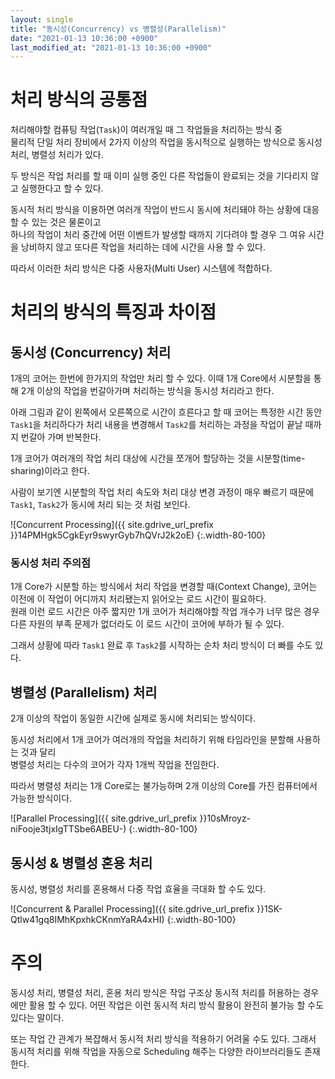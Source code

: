 ```yaml
---
layout: single
title: "동시성(Concurrency) vs 병렬성(Parallelism)"
date: "2021-01-13 10:36:00 +0900"
last_modified_at: "2021-01-13 10:36:00 +0900"
---
```

# 처리 방식의 공통점

처리해야할 컴퓨팅 작업(`Task`)이 여러개일 때 그 작업들을 처리하는 방식 중<br/>
물리적 단일 처리 장비에서 2가지 이상의 작업을 동시적으로 실행하는 방식으로 동시성 처리, 병렬성 처리가 있다.

두 방식은 작업 처리를 할 때 이미 실행 중인 다른 작업들이 완료되는 것을 기다리지 않고 실행한다고 할 수 있다.

동시적 처리 방식을 이용하면 여러개 작업이 반드시 동시에 처리돼야 하는 상황에 대응 할 수 있는 것은 물론이고<br/>
하나의 작업이 처리 중간에 어떤 이벤트가 발생할 때까지 기다려야 할 경우 그 여유 시간을 낭비하지 않고
또다른 작업을 처리하는 데에 시간을 사용 할 수 있다.

따라서 이러한 처리 방식은 다중 사용자(Multi User) 시스템에 적합하다.

# 처리의 방식의 특징과 차이점

## 동시성 (Concurrency) 처리

1개의 코어는 한번에 한가지의 작업만 처리 할 수 있다.
이때 1개 Core에서 시분할을 통해 2개 이상의 작업을 번갈아가며 처리하는 방식을 동시성 처리라고 한다.

아래 그림과 같이 왼쪽에서 오른쪽으로 시간이 흐른다고 할 때 코어는 특정한 시간 동안 `Task1`을 처리하다가
처리 내용을 변경해서 `Task2`를 처리하는 과정을 작업이 끝날 때까지 번갈아 가며 반복한다.

1개 코어가 여러개의 작업 처리 대상에 시간을 쪼개어 할당하는 것을 시분할(time-sharing)이라고 한다.

사람이 보기엔 시분할의 작업 처리 속도와 처리 대상 변경 과정이 매우 빠르기 때문에
`Task1`, `Task2`가 동시에 처리 되는 것 처럼 보인다.

![Concurrent Processing]({{ site.gdrive_url_prefix }}14PMHgk5CgkEyr9swyrGyb7hQVrJ2k2oE)
{:.width-80-100}

### 동시성 처리 주의점

1개 Core가 시분할 하는 방식에서 처리 작업을 변경할 때(Context Change),
코어는 이전에 이 작업이 어디까지 처리됐는지 읽어오는 로드 시간이 필요하다.<br/>
원래 이런 로드 시간은 아주 짧지만 1개 코어가 처리해야할 작업 개수가 너무 많은 경우
다른 자원의 부족 문제가 없더라도 이 로드 시간이 코어에 부하가 될 수 있다.

그래서 상황에 따라 `Task1` 완료 후 `Task2`를 시작하는 순차 처리 방식이 더 빠를 수도 있다.

## 병렬성 (Parallelism) 처리

2개 이상의 작업이 동일한 시간에 실제로 동시에 처리되는 방식이다.

동시성 처리에서 1개 코어가 여러개의 작업을 처리하기 위해 타임라인을 분할해 사용하는 것과 달리<br/>
병렬성 처리는 다수의 코어가 각자 1개씩 작업을 전임한다.

따라서 병렬성 처리는 1개 Core로는 불가능하며 2개 이상의 Core를 가진 컴퓨터에서 가능한 방식이다.

![Parallel Processing]({{ site.gdrive_url_prefix }}10sMroyz-niFooje3tjxIgTTSbe6ABEU-)
{:.width-80-100}

## 동시성 & 병렬성 혼용 처리

동시성, 병렬성 처리를 혼용해서 다중 작업 효율을 극대화 할 수도 있다.

![Concurrent & Parallel Processing]({{ site.gdrive_url_prefix }}1SK-Qtlw41gq8IMhKpxhkCKnmYaRA4xHI)
{:.width-80-100}

# 주의

동시성 처리, 병렬성 처리, 혼용 처리 방식은 작업 구조상 동시적 처리를 허용하는 경우에만 활용 할 수 있다.
어떤 작업은 이런 동시적 처리 방식 활용이 완전히 불가능 할 수도 있다는 말이다.

또는 작업 간 관계가 복잡해서 동시적 처리 방식을 적용하기 어려울 수도 있다.
그래서 동시적 처리를 위해 작업을 자동으로 Scheduling 해주는 다양한 라이브러리들도 존재한다.
